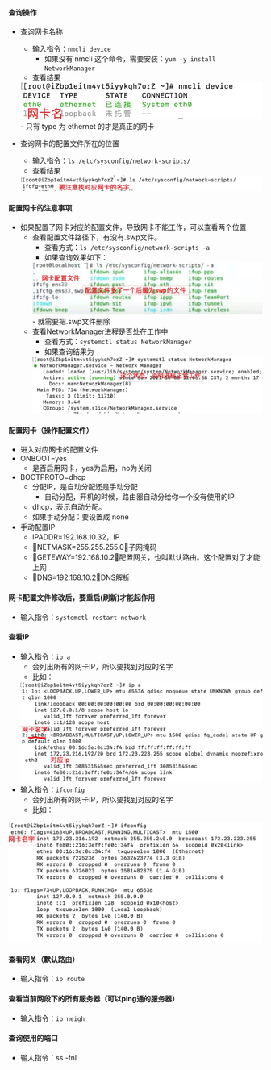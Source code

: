 #### 查询操作
- 查询网卡名称
  - 输入指令：`nmcli device`
    - 如果没有 nmcli 这个命令，需要安装：`yum -y install NetworkManager` 
  - 查看结果
  <img src='../../imgs/img26.png'>
  - 只有 type 为 ethernet 的才是真正的网卡

- 查询网卡的配置文件所在的位置
  - 输入指令：`ls /etc/sysconfig/network-scripts/`
  - 查看结果
  <img src='../../imgs/img27.png'>

#### 配置网卡的注意事项
- 如果配置了网卡对应的配置文件，导致网卡不能工作，可以查看两个位置
  - 查看配置文件路径下，有没有.swp文件。
    - 查看方式：`ls /etc/sysconfig/network-scripts -a`
    - 如果查询效果如下：
    <img src='../../imgs/img28.png'>
    - 就需要把.swp文件删除
  - 查看NetworkManager进程是否处在工作中
    - 查看方式：`systemctl status NetworkManager`
    - 如果查询结果为
    <img src='../../imgs/img29.png'>


#### 配置网卡（操作配置文件）
- 进入对应网卡的配置文件
- ONBOOT=yes
  - 是否启用网卡，yes为启用，no为关闭
- BOOTPROTO=dhcp
  - 分配IP，是自动分配还是手动分配
    - 自动分配，开机的时候，路由器自动分给你一个没有使用的IP
  - dhcp，表示自动分配。
  - 如果手动分配：要设置成 none
- 手动配置IP
  - IPADDR=192.168.10.32，IP
  - NETMASK=255.255.255.0，子网掩码
  - GETEWAY=192.168.10.2，配置网关，也叫默认路由。这个配置对了才能上网
  - DNS=192.168.10.2，DNS解析


#### 网卡配置文件修改后，要重启(刷新)才能起作用
- 输入指令：`systemctl restart network`


#### 查看IP
- 输入指令：`ip a`
  - 会列出所有的网卡IP，所以要找到对应的名字
  - 比如：
  <img src='../../imgs/img30.png'>
- 输入指令：`ifconfig`
  - 会列出所有的网卡IP，所以要找到对应的名字
  - 比如：
 <img src='../../imgs/img31.png'>


#### 查看网关（默认路由）
- 输入指令：`ip route`



#### 查看当前网段下的所有服务器（可以ping通的服务器）
- 输入指令：`ip neigh`

#### 查询使用的端口
- 输入指令：ss -tnl